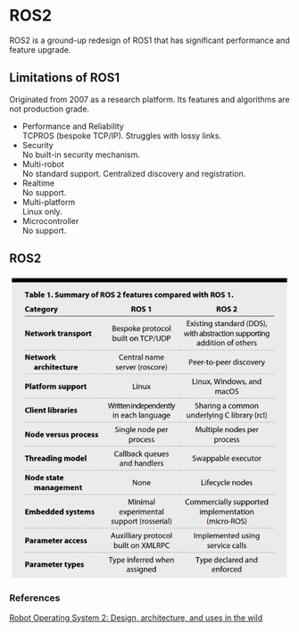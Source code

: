 # ROS2

ROS2 is a ground-up redesign of ROS1 that has significant performance and feature upgrade.

## Limitations of ROS1
Originated from 2007 as a research platform. Its features and algorithms are not production grade.
* Performance and Reliability\
TCPROS (bespoke TCP/IP). Struggles with lossy links.
* Security\
No built-in security mechanism.
* Multi-robot\
No standard support. Centralized discovery and registration.
* Realtime\
No support.
* Multi-platform\
Linux only.
* Microcontroller\
No support.

## ROS2
![Image](../data/ROS2/ROS1vsROS2.png)


### References
[Robot Operating System 2: Design, architecture, and uses in the wild](https://www.science.org/doi/epdf/10.1126/scirobotics.abm6074)
